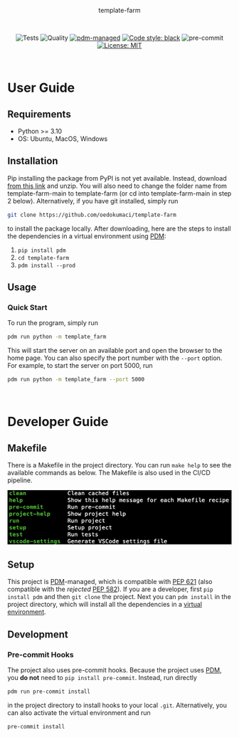 <div align="center">

<!-- Provide information on your repository here. -->

template-farm

<!-- <img src=./style/repo.png width="800"> -->

&nbsp;

![Tests](https://github.com/oedokumaci/template-farm/actions/workflows/tests.yml/badge.svg)
![Quality](https://github.com/oedokumaci/template-farm/actions/workflows/quality.yml/badge.svg)
[![pdm-managed](https://img.shields.io/badge/pdm-managed-blueviolet)](https://pdm.fming.dev)
[![Code style: black](https://img.shields.io/badge/code%20style-black-000000.svg)](https://github.com/psf/black)
![pre-commit](https://img.shields.io/badge/pre--commit-enabled-brightgreen?logo=pre-commit&logoColor=white)
[![License: MIT](https://img.shields.io/badge/License-MIT-yellow.svg)](https://opensource.org/licenses/MIT)

</div>

&nbsp;

# User Guide

## Requirements

- Python >= 3.10
- OS: Ubuntu, MacOS, Windows

## Installation

Pip installing the package from PyPI is not yet available. Instead, download [from this link](https://github.com/oedokumaci/template-farm/archive/refs/heads/main.zip) and unzip. You will also need to change the folder name from template-farm-main to template-farm (or cd into template-farm-main in step 2 below). Alternatively, if you have git installed, simply run 
```bash
git clone https://github.com/oedokumaci/template-farm
```
to install the package locally. After downloading, here are the steps to install the dependencies in a virtual environment using [PDM]:

1. `pip install pdm`
2. `cd template-farm`
3. `pdm install --prod`

## Usage

### Quick Start

To run the program, simply run
```bash
pdm run python -m template_farm
```
This will start the server on an available port and open the browser to the home page. You can also specify the port number with the `--port` option. For example, to start the server on port 5000, run
```bash
pdm run python -m template_farm --port 5000
```

&nbsp;

# Developer Guide

## Makefile
There is a Makefile in the project directory. You can run `make help` to see the available commands as below. The Makefile is also used in the CI/CD pipeline.

<img src=./style/make.png width="600">

## Setup

This project is [PDM]-managed, which is compatible with [PEP 621](https://www.python.org/dev/peps/pep-0621) (also compatible with the <i>rejected</i> [PEP 582](https://www.python.org/dev/peps/pep-0582)). If you are a developer, first `pip install pdm` and then `git clone` the project. Next you can `pdm install` in the project directory, which will install all the dependencies in a [virtual environment](https://pdm.fming.dev/latest/usage/venv/).

## Development

### Pre-commit Hooks

The project also uses pre-commit hooks. Because the project uses [PDM], you **do not** need to `pip install pre-commit`. Instead, run directly
```bash
pdm run pre-commit install
```
in the project directory to install hooks to your local `.git`. Alternatively, you can also activate the virtual environment and run
```bash
pre-commit install
```

[PDM]: https://pdm.fming.dev

